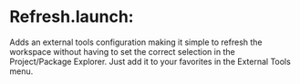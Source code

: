 Refresh.launch:
===============
Adds an external tools configuration making it simple to refresh the workspace
without having to set the correct selection in the Project/Package Explorer.
Just add it to your favorites in the External Tools menu.
